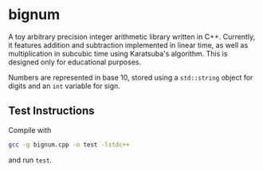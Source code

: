 # bignum

A toy arbitrary precision integer arithmetic library written in C++. Currently, it features addition and subtraction implemented in linear time, as well as multiplication in subcubic time using Karatsuba's algorithm. This is designed only for educational purposes.

Numbers are represented in base 10, stored using a `std::string` object for digits and an `int` variable for sign.

## Test Instructions

Compile with  

```bash
gcc -g bignum.cpp -o test -lstdc++
```

and run `test`. 